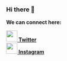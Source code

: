 ### Hi there 👋

<!--
**kartik-ey/kartik-ey** is a ✨ _special_ ✨ repository because its `README.md` (this file) appears on your GitHub profile.-->

<p> <b>We can connect here: <b></p>
<div>
  <a href="https://twitter.com/kartikeysarswat" target="_blank" rel="noreferrer noopener">
  <img src="https://user-images.githubusercontent.com/68278348/99900911-cb484000-2cd8-11eb-93b4-ee0946253733.png" width="30" height="30">
   Twitter
  </a>
<br>
<a href="https://www.instagram.com/srsly_ken/">
  <img src="https://user-images.githubusercontent.com/68278348/100126091-8a505700-2ea3-11eb-90e4-da70edab86c5.png" width="30" height="30">
  Instagram
  </a>
  </div>
